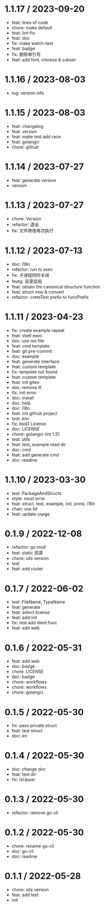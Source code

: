 
1.1.17 / 2023-09-20
===================

* feat: lines of code
* chore: make default
* feat: lint-fix
* feat: doc
* fix: make watch-test
* feat: badge
* fix: 删除单引号
* feat: add font, chinese & subset

1.1.16 / 2023-08-03
===================

* log: version info

1.1.15 / 2023-08-03
===================

* feat: changelog
* feat: version
* feat: make test add race
* feat: golangci
* chore: github

1.1.14 / 2023-07-27
==================

* feat: generate version
* version

1.1.13 / 2023-07-27
==================

* chore: Version
* refactor: 退出
* fix: 文件修改再次执行

1.1.12 / 2023-07-13
==================

* doc: i18n
* refactor: run to exec
* fix: 子进程同时关闭
* featg: 目录监视
* feat: obtain the canonical structure function
* feat: struct new & convert
* refactor: creteTest prefix to funcPrefix

1.1.11 / 2023-04-23
==================

* fix: create example repeat
* feat: shell exec
* doc: use mo file
* feat: cmd template
* feat: git pre-commit
* doc: example
* feat: generate interface
* feat: custom template
* fix: template not found
* feat: custom template
* feat: init gitee
* doc: remove lll
* fix: init error
* doc: install
* doc: help
* doc: i18n
* feat: init github project
* test: env
* fix: bsd3 License
* doc: LICENSE
* chore: golangci-lint 1.51
* test: utils
* feat: test, example read dir
* doc: cmd
* feat: add generate cmd
* doc: readme

1.1.10 / 2023-03-30
==================

* test: PackageAndStructs
* style: must error
* feat: struct, test, example, init, proto, i18n
* chan: use kit
* feat: update usage

0.1.9 / 2022-12-08
==================

* refactor: go.mod
* feat: static 资源
* chore: oils version
* test
* feat: add router

0.1.7 / 2022-06-02
==================

* test: FileName, TypeName
* feat: generate
* feat: select license
* feat: add init
* fix: test add ident func
* feat: add web

0.1.6 / 2022-05-31
==================

* feat: add web
* doc: badge
* chore: LICENSE
* doc: badge
* chore: workflows
* chore: workflows
* chore: golangci

0.1.5 / 2022-05-30
==================

* fix: pass private struct
* feat: test struct
* doc: en

0.1.4 / 2022-05-30
==================

* doc: change doc
* feat: test dir
* fix: IsUpper

0.1.3 / 2022-05-30
==================

* refactor: remove go-cli

0.1.2 / 2022-05-30
==================

* chore: rename go-cli
* doc: go-cli
* doc: readme

0.1.1 / 2022-05-28
==================

* chore: oils version
* feat: add test
* init
